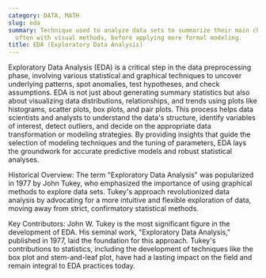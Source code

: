 ```yaml
---
category: DATA, MATH
slug: eda
summary: Technique used to analyze data sets to summarize their main characteristics,
  often with visual methods, before applying more formal modeling.
title: EDA (Exploratory Data Analysis)
---
```


Exploratory Data Analysis (EDA) is a critical step in the data preprocessing phase, involving various statistical and graphical techniques to uncover underlying patterns, spot anomalies, test hypotheses, and check assumptions. EDA is not just about generating summary statistics but also about visualizing data distributions, relationships, and trends using plots like histograms, scatter plots, box plots, and pair plots. This process helps data scientists and analysts to understand the data's structure, identify variables of interest, detect outliers, and decide on the appropriate data transformation or modeling strategies. By providing insights that guide the selection of modeling techniques and the tuning of parameters, EDA lays the groundwork for accurate predictive models and robust statistical analyses.

Historical Overview:
The term "Exploratory Data Analysis" was popularized in 1977 by John Tukey, who emphasized the importance of using graphical methods to explore data sets. Tukey's approach revolutionized data analysis by advocating for a more intuitive and flexible exploration of data, moving away from strict, confirmatory statistical methods.

Key Contributors:
John W. Tukey is the most significant figure in the development of EDA. His seminal work, "Exploratory Data Analysis," published in 1977, laid the foundation for this approach. Tukey's contributions to statistics, including the development of techniques like the box plot and stem-and-leaf plot, have had a lasting impact on the field and remain integral to EDA practices today.